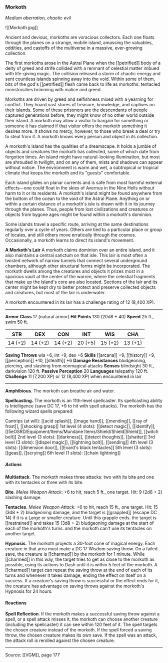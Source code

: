 ### Morkoth
_Medium aberration, chaotic evil_

![[Morkoth.jpg]]

Ancient and devious, morkoths are voracious collectors. Each one floats through the planes on a strange, mobile island, amassing the valuables, oddities, and castoffs of the multiverse in a massive, ever-growing collection.

The first morkoths arose in the Astral Plane when the [[petrified]] body of a deity of greed and strife collided with a remnant of celestial matter imbued with life-giving magic. The collision released a storm of chaotic energy and sent countless islands spinning away into the void. Within some of them, bits of the god's [[petrified]] flesh came back to life as morkoths: tentacled monstrosities brimming with malice and greed.

Morkoths are driven by greed and selfishness mixed with a yearning for conflict. They hoard vast stores of treasure, knowledge, and captives on their islands. Some of these prisoners are the descendants of people captured generations before; they might know of no other world outside their island. A morkoth may allow a visitor to bargain for something or someone it has claimed if that visitor offers the morkoth something it desires more. It shows no mercy, however, to those who break a deal or try to steal from it. A morkoth knows every person and object in its collection.

A morkoth's island has the qualities of a dreamscape. It holds a jumble of objects and creatures the morkoth has collected, some of which date from forgotten times. An island might have natural-looking illumination, but most are shrouded in twilight, and on any of them, mists and shadows can appear without notice. The environment is warm and wet, a subtropical or tropical climate that keeps the morkoth and its "guests" comfortable.

Each island glides on planar currents and is safe from most harmful external effects—one could float in the skies of Avernus in the Nine Hells without harm to it or its residents. A morkoth's island might be found anywhere from the bottom of the ocean to the void of the Astral Plane. Anything on or within a certain distance of a morkoth's isle is drawn with it in its journey through the planes. Thus, people from lost civilizations and creatures or objects from bygone ages might be found within a morkoth's dominion.

Some islands travel a specific route, arriving at the same destinations regularly over a cycle of years. Others are tied to a particular place or group of locales, and still others move erratically through the cosmos. Occasionally, a morkoth learns to direct its island's movement.

**A Morkoth's Lair** A morkoth claims dominion over an entire island, and it also maintains a central sanctum on that isle. This lair is most often a twisted network of narrow tunnels that connect several underground chambers, although other structural forms might be incorporated. The morkoth dwells among the creatures and objects it prizes most in a spacious vault at the center of the warren, where the celestial fragments that make up the island's core are also located. Sections of the lair and its center might be kept dry to better protect and preserve collected objects and creatures, but most of the lair is underwater.

A morkoth encountered in its lair has a challenge rating of 12 (8,400 XP).




---

**Armor Class** 17 (natural armor)
**Hit Points** 130 (20d8 + 40)
**Speed** 25 ft., swim 50 ft.

| STR     | DEX     | CON     | INT     | WIS     | CHA     |
|---------|---------|---------|---------|---------|---------|
| 14 (+2) | 14 (+2) | 14 (+2) | 20 (+5) | 15 (+2) | 13 (+1) |

**Saving Throws** wis +6, int +9, dex +6
**Skills** [[arcana]] +9, [[history]] +9, [[perception]] +10, [[stealth]] +6
**Damage Resistances** bludgeoning, piercing, and slashing from nonmagical attacks
**Senses** blindsight 30 ft., darkvision 120 ft.
**Passive Perception** 20
**Languages** telepathy 120 ft.
**Challenge** 11 (7,200 XP) or 12 (8,400 XP) when encountered in lair

---

**Amphibious**. The morkoth can breathe air and water.

**Spellcasting.** The morkoth is an 11th-level spellcaster. Its spellcasting ability is Intelligence (save DC 17, +9 to hit with spell attacks). The morkoth has the following wizard spells prepared:

Cantrips (at will): [[acid splash]], [[mage hand]], [[mending]], [[ray of frost]], [[shocking grasp]]
1st level (4 slots): [[detect magic]], [[identify]], [[5eOSRD/Equipment/Items/Mundane Items/Shield/Shield|Shield]], [[witch bolt]]
2nd level (3 slots): [[darkness]], [[detect thoughts]], [[shatter]]
3rd level (3 slots): [[dispel magic]], [[lightning bolt]], [[sending]]
4th level (3 slots): [[dimension door]], [[Evard's black tentacles]]
5th level (3 slots): [[geas]], [[scrying]]
6th level (1 slots): [[chain lightning]]

##### Actions
**Multiattack**. The morkoth makes three attacks: two with its bite and one with its tentacles or three with its bite.

**Bite**. _Melee Weapon Attack:_ +6 to hit, reach 5 ft., one target. Hit: 9 (2d6 + 2) slashing damage.

**Tentacles**. _Melee Weapon Attack:_ +6 to hit, reach 15 ft., one target. Hit: 15 (3d8 + 2) bludgeoning damage, and the target is [[grappled]] (escape DC 14) if it is a Large or smaller creature. Until this grapple ends. the target is [[restrained]] and takes 15 (3d8 + 2) bludgeoning damage at the start of each of the morkoth's turns. and the morkoth can't use its tentacles on another target.

**Hypnosis**. The morkoth projects a 30-foot cone of magical energy. Each creature in that area must make a DC 17 Wisdom saving throw. On a failed save, the creature is [[charmed]] by the morkoth for 1 minute. While [[charmed]] in this way, the target tries to get as close to the morkoth as possible, using its actions to Dash until it is within 5 feet of the morkoth. A [[charmed]] target can repeat the saving throw at the end of each of its turns and whenever it takes damage, ending the effect on itself on a success. If a creature's saving throw is successful or the effect ends for it, the creature has advantage on saving throws against the morkoth's Hypnosis for 24 hours.

#### Reactions
**Spell Reflection**. If the morkoth makes a successful saving throw against a spell, or a spell attack misses it, the morkoth can choose another creature (including the spellcaster) it can see within 120 feet of it. The spell targets the chosen creature instead of the morkoth. If the spell forced a saving throw, the chosen creature makes its own save. If the spell was an attack, the attack roll is rerolled against the chosen creature.


---

Source: [[VGM]], page 177